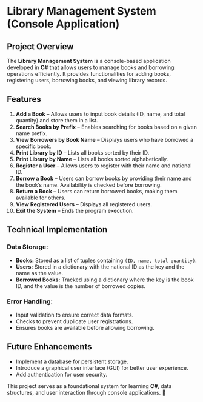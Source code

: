 # Library Management System (Console Application)

## Project Overview
The **Library Management System** is a console-based application developed in **C#** that allows users to manage books and borrowing operations efficiently. It provides functionalities for adding books, registering users, borrowing books, and viewing library records.

## Features
1. **Add a Book** – Allows users to input book details (ID, name, and total quantity) and store them in a list.  
2. **Search Books by Prefix** – Enables searching for books based on a given name prefix.  
3. **View Borrowers by Book Name** – Displays users who have borrowed a specific book.  
4. **Print Library by ID** – Lists all books sorted by their ID.  
5. **Print Library by Name** – Lists all books sorted alphabetically.  
6. **Register a User** – Allows users to register with their name and national ID.  
7. **Borrow a Book** – Users can borrow books by providing their name and the book’s name. Availability is checked before borrowing.  
8. **Return a Book** – Users can return borrowed books, making them available for others.  
9. **View Registered Users** – Displays all registered users.  
10. **Exit the System** – Ends the program execution.  

## Technical Implementation
### Data Storage:
- **Books:** Stored as a list of tuples containing `(ID, name, total quantity)`.
- **Users:** Stored in a dictionary with the national ID as the key and the name as the value.
- **Borrowed Books:** Tracked using a dictionary where the key is the book ID, and the value is the number of borrowed copies.

### Error Handling:
- Input validation to ensure correct data formats.
- Checks to prevent duplicate user registrations.
- Ensures books are available before allowing borrowing.

## Future Enhancements
- Implement a database for persistent storage.
- Introduce a graphical user interface (GUI) for better user experience.
- Add authentication for user security.

This project serves as a foundational system for learning **C#**, data structures, and user interaction through console applications. 🚀


